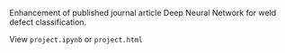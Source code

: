 Enhancement of published journal article Deep Neural Network for weld defect classification.

View `project.ipynb` or `project.html`
